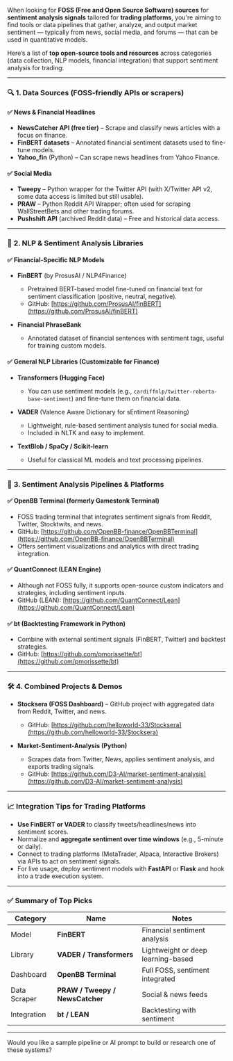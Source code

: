 When looking for **FOSS (Free and Open Source Software) sources** for **sentiment analysis signals** tailored for **trading platforms**, you're aiming to find tools or data pipelines that gather, analyze, and output market sentiment — typically from news, social media, and forums — that can be used in quantitative models.

Here’s a list of **top open-source tools and resources** across categories (data collection, NLP models, financial integration) that support sentiment analysis for trading:

---

### 🔍 **1. Data Sources (FOSS-friendly APIs or scrapers)**

#### ✅ **News & Financial Headlines**

* **NewsCatcher API (free tier)** – Scrape and classify news articles with a focus on finance.
* **FinBERT datasets** – Annotated financial sentiment datasets used to fine-tune models.
* **Yahoo\_fin** (Python) – Can scrape news headlines from Yahoo Finance.

#### ✅ **Social Media**

* **Tweepy** – Python wrapper for the Twitter API (with X/Twitter API v2, some data access is limited but still usable).
* **PRAW** – Python Reddit API Wrapper; often used for scraping WallStreetBets and other trading forums.
* **Pushshift API** (archived Reddit data) – Free and historical data access.

---

### 🧠 **2. NLP & Sentiment Analysis Libraries**

#### ✅ **Financial-Specific NLP Models**

* **FinBERT** (by ProsusAI / NLP4Finance)

  * Pretrained BERT-based model fine-tuned on financial text for sentiment classification (positive, neutral, negative).
  * GitHub: [https://github.com/ProsusAI/finBERT](https://github.com/ProsusAI/finBERT)

* **Financial PhraseBank**

  * Annotated dataset of financial sentences with sentiment tags, useful for training custom models.

#### ✅ **General NLP Libraries (Customizable for Finance)**

* **Transformers (Hugging Face)**

  * You can use sentiment models (e.g., `cardiffnlp/twitter-roberta-base-sentiment`) and fine-tune them on financial data.

* **VADER** (Valence Aware Dictionary for sEntiment Reasoning)

  * Lightweight, rule-based sentiment analysis tuned for social media.
  * Included in NLTK and easy to implement.

* **TextBlob / SpaCy / Scikit-learn**

  * Useful for classical ML models and text processing pipelines.

---

### 🧰 **3. Sentiment Analysis Pipelines & Platforms**

#### ✅ **OpenBB Terminal (formerly Gamestonk Terminal)**

* FOSS trading terminal that integrates sentiment signals from Reddit, Twitter, Stocktwits, and news.
* GitHub: [https://github.com/OpenBB-finance/OpenBBTerminal](https://github.com/OpenBB-finance/OpenBBTerminal)
* Offers sentiment visualizations and analytics with direct trading integration.

#### ✅ **QuantConnect (LEAN Engine)**

* Although not FOSS fully, it supports open-source custom indicators and strategies, including sentiment inputs.
* GitHub (LEAN): [https://github.com/QuantConnect/Lean](https://github.com/QuantConnect/Lean)

#### ✅ **bt (Backtesting Framework in Python)**

* Combine with external sentiment signals (FinBERT, Twitter) and backtest strategies.
* GitHub: [https://github.com/pmorissette/bt](https://github.com/pmorissette/bt)

---

### 🛠️ **4. Combined Projects & Demos**

* **Stocksera (FOSS Dashboard)** – GitHub project with aggregated data from Reddit, Twitter, and news.

  * GitHub: [https://github.com/helloworld-33/Stocksera](https://github.com/helloworld-33/Stocksera)

* **Market-Sentiment-Analysis (Python)**

  * Scrapes data from Twitter, News, applies sentiment analysis, and exports trading signals.
  * GitHub: [https://github.com/D3-AI/market-sentiment-analysis](https://github.com/D3-AI/market-sentiment-analysis)

---

### 📈 Integration Tips for Trading Platforms

* **Use FinBERT or VADER** to classify tweets/headlines/news into sentiment scores.
* Normalize and **aggregate sentiment over time windows** (e.g., 5-minute or daily).
* Connect to trading platforms (MetaTrader, Alpaca, Interactive Brokers) via APIs to act on sentiment signals.
* For live usage, deploy sentiment models with **FastAPI** or **Flask** and hook into a trade execution system.

---

### ✅ Summary of Top Picks

| Category     | Name                            | Notes                              |
| ------------ | ------------------------------- | ---------------------------------- |
| Model        | **FinBERT**                     | Financial sentiment analysis       |
| Library      | **VADER / Transformers**        | Lightweight or deep learning-based |
| Dashboard    | **OpenBB Terminal**             | Full FOSS, sentiment integrated    |
| Data Scraper | **PRAW / Tweepy / NewsCatcher** | Social & news feeds                |
| Integration  | **bt / LEAN**                   | Backtesting with sentiment         |

---

Would you like a sample pipeline or AI prompt to build or research one of these systems?
